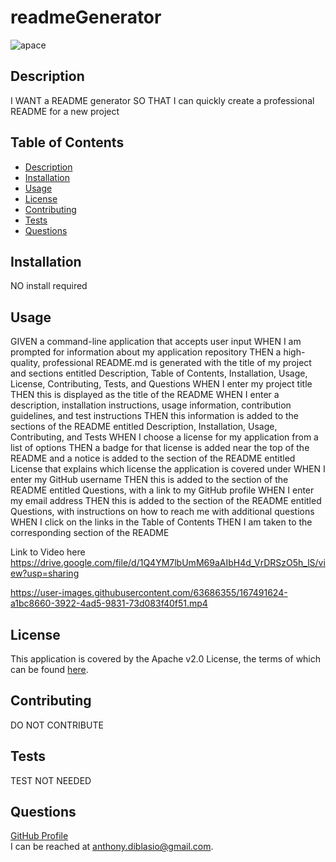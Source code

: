# readmeGenerator
![apace](https://img.shields.io/badge/license-Apache%20License%202.0-blue)
## Description
I WANT a README generator
SO THAT I can quickly create a professional README for a new project
## Table of Contents
* [Description](#description)
* [Installation](#installation)
* [Usage](#usage)
* [License](#license)
* [Contributing](#contributing)
* [Tests](#tests)
* [Questions](#questions)
## Installation
NO install required
## Usage
GIVEN a command-line application that accepts user input
WHEN I am prompted for information about my application repository
THEN a high-quality, professional README.md is generated with the title of my project and sections entitled Description, Table of Contents, Installation, Usage, License, Contributing, Tests, and Questions
WHEN I enter my project title
THEN this is displayed as the title of the README
WHEN I enter a description, installation instructions, usage information, contribution guidelines, and test instructions
THEN this information is added to the sections of the README entitled Description, Installation, Usage, Contributing, and Tests
WHEN I choose a license for my application from a list of options
THEN a badge for that license is added near the top of the README and a notice is added to the section of the README entitled License that explains which license the application is covered under
WHEN I enter my GitHub username
THEN this is added to the section of the README entitled Questions, with a link to my GitHub profile
WHEN I enter my email address
THEN this is added to the section of the README entitled Questions, with instructions on how to reach me with additional questions
WHEN I click on the links in the Table of Contents
THEN I am taken to the corresponding section of the README

Link to Video here
https://drive.google.com/file/d/1Q4YM7lbUmM69aAIbH4d_VrDRSzO5h_lS/view?usp=sharing


https://user-images.githubusercontent.com/63686355/167491624-a1bc8660-3922-4ad5-9831-73d083f40f51.mp4



## License

This application is covered by the Apache v2.0 License, the terms of which can be found [here](https://www.apache.org/licenses/LICENSE-2.0.txt).
    
## Contributing
DO NOT CONTRIBUTE
## Tests
TEST NOT NEEDED
## Questions
[GitHub Profile](https://github.com/AnthonyDiBlasio/)  
I can be reached at anthony.diblasio@gmail.com.


